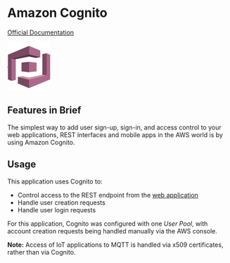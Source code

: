 # Amazon Cognito

[Official Documentation](https://aws.amazon.com/cognito/)

<img src="../images/cognito.png">

## Features in Brief

The simplest way to add user sign-up, sign-in, and access control to your web applications, REST interfaces and mobile apps in the AWS world is 
by using Amazon Cognito.

## Usage

This application uses Cognito to:

* Control access to the REST endpoint from the [web application](../s3/README.md)
* Handle user creation requests
* Handle user login requests

For this application, Cognito was configured with one *User Pool*, with account creation requests being handled manually via the AWS console.

**Note:** Access of IoT applications to MQTT is handled via x509 certificates, rather than via Cognito.






